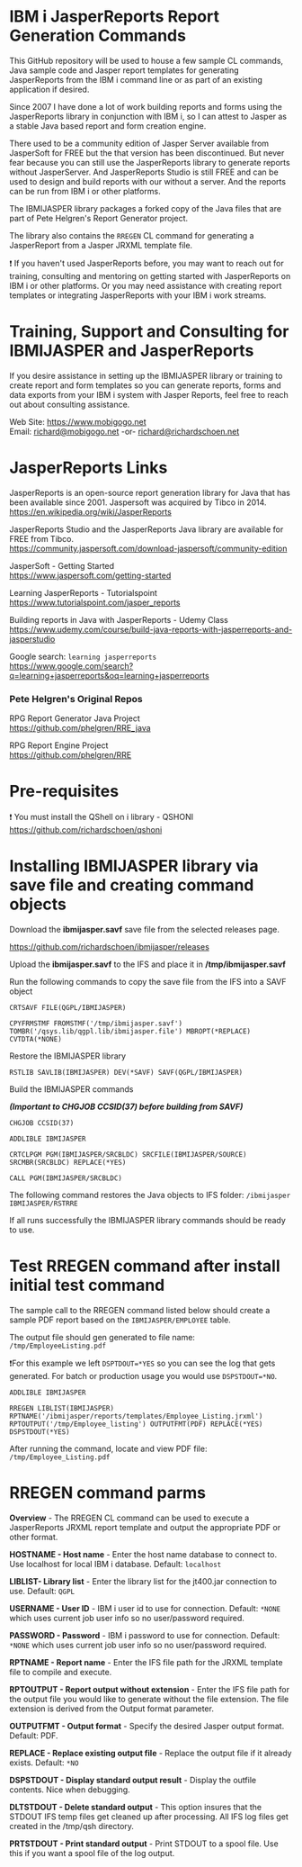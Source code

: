 # IBM i JasperReports Report Generation Commands  
This GitHub repository will be used to house a few sample CL commands, Java sample code and Jasper report templates for generating JasperReports from the IBM i command line or as part of an existing application if desired.    

Since 2007 I have done a lot of work building reports and forms using the JasperReports library in conjunction with IBM i, so I can attest to Jasper as a stable Java based report and form creation engine.   

There used to be a community edition of Jasper Server available from JasperSoft for FREE but the that version has been discontinued. But never fear because you can still use the JasperReports library to generate reports without JasperServer. And JasperReports Studio is still FREE and can be used to design and build reports with our without a server. And the reports can be run from IBM i or other platforms.

The IBMIJASPER library packages a forked copy of the Java files that are part of Pete Helgren's Report Generator project.   

The library also contains the `RREGEN` CL command for generating a JasperReport from a Jasper JRXML template file.   

:exclamation: If you haven't used JasperReports before, you may want to reach out for training, consulting and mentoring on getting started with JasperReports on IBM i or other platforms. Or you may need assistance with creating report templates or integrating JasperReports with your IBM i work streams.  

# Training, Support and Consulting for IBMIJASPER and JasperReports
If you desire assistance in setting up the IBMIJASPER library or training to create report and form templates so you can generate reports, forms and data exports from your IBM i system with Jasper Reports, feel free to reach out about consulting assistance.  

Web Site: https://www.mobigogo.net   
Email: richard@mobigogo.net -or- richard@richardschoen.net   

# JasperReports Links
JasperReports is an open-source report generation library for Java that has been available since 2001. Jaspersoft was acquired by Tibco in 2014.   
https://en.wikipedia.org/wiki/JasperReports   

JasperReports Studio and the JasperReports Java library are available for FREE from Tibco.  
https://community.jaspersoft.com/download-jaspersoft/community-edition   

JasperSoft - Getting Started   
https://www.jaspersoft.com/getting-started

Learning JasperReports - Tutorialspoint   
https://www.tutorialspoint.com/jasper_reports   

Building reports in Java with JasperReports - Udemy Class   
https://www.udemy.com/course/build-java-reports-with-jasperreports-and-jasperstudio   

Google search: ```learning jasperreports```   
https://www.google.com/search?q=learning+jasperreports&oq=learning+jasperreports   

### Pete Helgren's Original Repos
RPG Report Generator Java Project    
https://github.com/phelgren/RRE_java   

RPG Report Engine Project    
https://github.com/phelgren/RRE    

# Pre-requisites
❗ You must install the QShell on i library - QSHONI  
https://github.com/richardschoen/qshoni

# Installing IBMIJASPER library via save file and creating command objects

Download the **ibmijasper.savf** save file from the selected releases page. 

https://github.com/richardschoen/ibmijasper/releases   

Upload the **ibmijasper.savf** to the IFS and place it in **/tmp/ibmijasper.savf**

Run the following commands to copy the save file from the IFS into a SAVF object

```CRTSAVF FILE(QGPL/IBMIJASPER)```
 
```CPYFRMSTMF FROMSTMF('/tmp/ibmijasper.savf') TOMBR('/qsys.lib/qgpl.lib/ibmijasper.file') MBROPT(*REPLACE) CVTDTA(*NONE)```

Restore the IBMIJASPER library

```RSTLIB SAVLIB(IBMIJASPER) DEV(*SAVF) SAVF(QGPL/IBMIJASPER)```

Build the IBMIJASPER commands

 ***(Important to CHGJOB CCSID(37) before building from SAVF)***

```CHGJOB CCSID(37)```

```ADDLIBLE IBMIJASPER```

```CRTCLPGM PGM(IBMIJASPER/SRCBLDC) SRCFILE(IBMIJASPER/SOURCE) SRCMBR(SRCBLDC) REPLACE(*YES)```

```CALL PGM(IBMIJASPER/SRCBLDC)```

The following command restores the Java objects to IFS folder: ```/ibmijasper``` 
```IBMIJASPER/RSTRRE```

If all runs successfully the IBMIJASPER library commands should be ready to use.   

# Test RREGEN command after install initial test command
The sample call to the RREGEN command listed below should create a sample PDF report based on the ```IBMIJASPER/EMPLOYEE``` table.   

The output file should gen generated to file name: ```/tmp/EmployeeListing.pdf```    

❗For this example we left ```DSPTDOUT=*YES``` so you can see the log that gets generated. For batch or production usage you would use ```DSPSTDOUT=*NO```.   

```ADDLIBLE IBMIJASPER```

```
RREGEN LIBLIST(IBMIJASPER) 
RPTNAME('/ibmijasper/reports/templates/Employee_Listing.jrxml') 
RPTOUTPUT('/tmp/Employee_listing') OUTPUTFMT(PDF) REPLACE(*YES) DSPSTDOUT(*YES)  
```

After running the command, locate and view PDF file: `/tmp/Employee_Listing.pdf`

# RREGEN command parms

**Overview** - The RREGEN CL command can be used to execute a JasperReports JRXML report template and output the appropriate PDF or other format.   

**HOSTNAME - Host name** - Enter the host name database to connect to. Use localhost for local IBM i database. Default: ```localhost```    

**LIBLIST- Library list** - Enter the library list for the jt400.jar connection to use. Default: ```QGPL```   

**USERNAME - User ID** - IBM i user id to use for connection. Default: ```*NONE``` which uses current job user info so no user/password required.   

**PASSWORD - Password** - IBM i password to use for connection. Default: ```*NONE``` which uses current job user info so no user/password required.   

**RPTNAME - Report name** - Enter the IFS file path for the JRXML template file to compile and execute.   

**RPTOUTPUT - Report output without extension** - Enter the IFS file path for the output file you would like to generate without the file extension. The file extension is derived from the Output format parameter.   

**OUTPUTFMT - Output format** - Specify the desired Jasper output format. Default: PDF.   

**REPLACE - Replace existing output file** - Replace the output file if it already exists. Default: ```*NO```    

**DSPSTDOUT - Display standard output result** - Display the outfile contents. Nice when debugging. 

**DLTSTDOUT - Delete standard output** - This option insures that the STDOUT IFS temp files get cleaned up after processing. All IFS log files get created in the /tmp/qsh directory.   

**PRTSTDOUT - Print standard output** - Print STDOUT to a spool file. Use this if you want a spool file of the log output.

